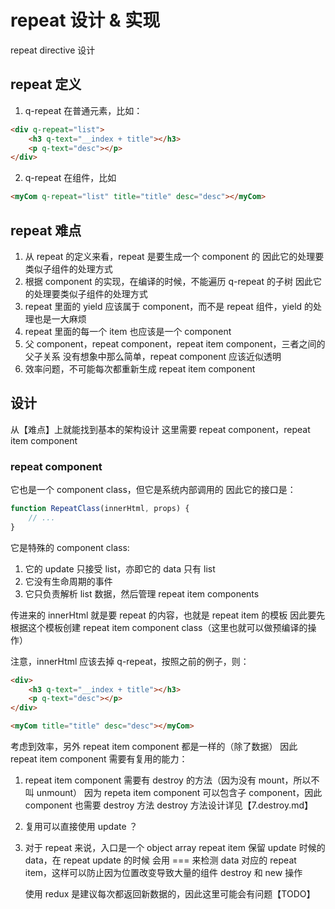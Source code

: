# repeat 设计 & 实现

repeat directive 设计

## repeat 定义
1. q-repeat 在普通元素，比如：

``` html
<div q-repeat="list">
    <h3 q-text="__index + title"></h3>
    <p q-text="desc"></p>
</div>
```

2. q-repeat 在组件，比如

``` html
<myCom q-repeat="list" title="title" desc="desc"></myCom>
```

## repeat 难点
1. 从 repeat 的定义来看，repeat 是要生成一个 component 的
   因此它的处理要类似子组件的处理方式
2. 根据 component 的实现，在编译的时候，不能遍历 q-repeat 的子树
   因此它的处理要类似子组件的处理方式
3. repeat 里面的 yield 应该属于 component，而不是 repeat 组件，yield 的处理也是一大麻烦
4. repeat 里面的每一个 item 也应该是一个 component
5. 父 component，repeat component，repeat item component，三者之间的父子关系
   没有想象中那么简单，repeat component 应该近似透明
6. 效率问题，不可能每次都重新生成 repeat item component

## 设计

从【难点】上就能找到基本的架构设计
这里需要 repeat component，repeat item component

### repeat component

它也是一个 component class，但它是系统内部调用的
因此它的接口是：
``` javascript
function RepeatClass(innerHtml, props) {
    // ...
}
```

它是特殊的 component class:
1. 它的 update 只接受 list，亦即它的 data 只有 list
2. 它没有生命周期的事件
3. 它只负责解析 list 数据，然后管理 repeat item components

传进来的 innerHtml 就是要 repeat 的内容，也就是 repeat item 的模板
因此要先根据这个模板创建 repeat item component class（这里也就可以做预编译的操作）

注意，innerHtml 应该去掉 q-repeat，按照之前的例子，则：

``` html
<div>
    <h3 q-text="__index + title"></h3>
    <p q-text="desc"></p>
</div>

<myCom title="title" desc="desc"></myCom>
```

考虑到效率，另外 repeat item component 都是一样的（除了数据）
因此 repeat item component 需要有复用的能力：
1. repeat item component 需要有 destroy 的方法（因为没有 mount，所以不叫 unmount）
   因为 repeta item component 可以包含子 component，因此 component 也需要 destroy 方法
   destroy 方法设计详见【7.destroy.md】
2. 复用可以直接使用 update ？

3. 对于 repeat 来说，入口是一个 object array
   repeat item 保留 update 时候的 data，在 repeat update 的时候
   会用 === 来检测 data 对应的 repeat item，这样可以防止因为位置改变导致大量的组件 destroy 和 new 操作

   使用 redux 是建议每次都返回新数据的，因此这里可能会有问题【TODO】
